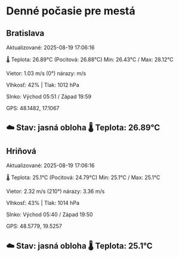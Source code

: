 ﻿# Denné počasie pre mestá

## Bratislava
Aktualizované: 2025-08-19 17:06:16

🌡️ Teplota: 26.89°C 
(Pocitová: 26.88°C)
Min: 26.43°C / Max: 28.12°C

Vietor: 1.03 m/s    (0°) 
nárazy:  m/s

Vlhkosť: 42% | Tlak: 1012 hPa

Slnko: Východ 05:51 / Západ 19:59

GPS: 48.1482, 17.1067

☁️ Stav: jasná obloha        🌡️ Teplota: 26.89°C
---

## Hriňová
Aktualizované: 2025-08-19 17:06:16

🌡️ Teplota: 25.1°C 
(Pocitová: 24.79°C)
Min: 25.1°C / Max: 25.1°C

Vietor: 2.32 m/s (210°)
nárazy: 3.36 m/s

Vlhkosť: 43% | Tlak: 1014 hPa

Slnko: Východ 05:40 / Západ 19:50

GPS: 48.5779, 19.5257

☁️ Stav: jasná obloha        🌡️ Teplota: 25.1°C
---
